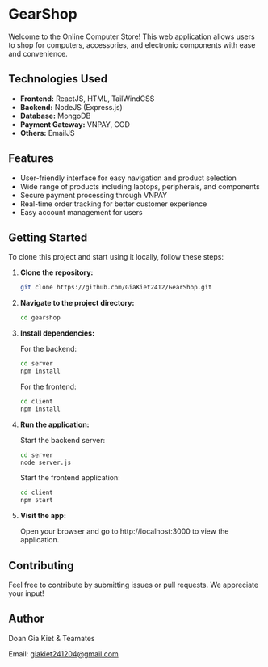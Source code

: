 # GearShop

Welcome to the Online Computer Store! This web application allows users to shop for computers, accessories, and electronic components with ease and convenience.

## Technologies Used

- **Frontend:** ReactJS, HTML, TailWindCSS
- **Backend:** NodeJS (Express.js)
- **Database:** MongoDB
- **Payment Gateway:** VNPAY, COD
- **Others:** EmailJS

## Features

- User-friendly interface for easy navigation and product selection
- Wide range of products including laptops, peripherals, and components
- Secure payment processing through VNPAY
- Real-time order tracking for better customer experience
- Easy account management for users

## Getting Started

To clone this project and start using it locally, follow these steps:

1. **Clone the repository:**
   ```bash
   git clone https://github.com/GiaKiet2412/GearShop.git

2. **Navigate to the project directory:**
   ```bash
   cd gearshop
   
3. **Install dependencies:**

   For the backend:
      ```bash
      cd server
      npm install
      ```

   For the frontend:
      ```bash
      cd client
      npm install
      ```

4. **Run the application:**

   Start the backend server:
      ```bash
      cd server
      node server.js
      ```

   Start the frontend application:
      ```bash
      cd client
      npm start
      ```
   
5. **Visit the app:**

   Open your browser and go to http://localhost:3000 to view the application.

## Contributing

Feel free to contribute by submitting issues or pull requests. We appreciate your input!

## Author

Doan Gia Kiet & Teamates

Email: giakiet241204@gmail.com
